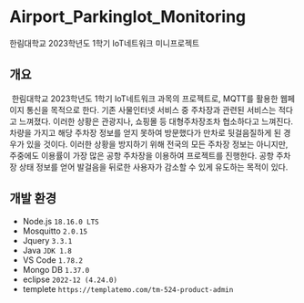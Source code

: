 # Airport_Parkinglot_Monitoring
한림대학교 2023학년도 1학기 IoT네트워크 미니프로젝트
## 개요
&nbsp;한림대학교 2023학년도 1학기 IoT네트워크 과목의 프로젝트로, MQTT를 활용한 웹페이지 통신을 목적으로 한다. 기존 사물인터넷 서비스 중 주차장과 관련된 서비스는 적다고 느껴졌다. 이러한 상황은 관광지나, 쇼핑몰 등 대형주차장조차 협소하다고 느껴진다. 차량을 가지고 해당 주차장 정보를 얻지 못하여 방문했다가 만차로 뒷걸음질하게 된 경우가 있을 것이다. 이러한 상황을 방지하기 위해 전국의 모든 주차장 정보는 아니지만, 주중에도 이용률이 가장 많은 공항 주차장을 이용하여 프로젝트를 진행한다. 공항 주차장 상태 정보를 얻어 발걸음을 뒤로한 사용자가 감소할 수 있게 유도하는 목적이 있다.
## 개발 환경
* Node.js `18.16.0 LTS`
* Mosquitto `2.0.15`
* Jquery `3.3.1`
* Java `JDK 1.8`
* VS Code `1.78.2`
* Mongo DB `1.37.0`
* eclipse `2022-12 (4.24.0)`
* templete `https://templatemo.com/tm-524-product-admin`
